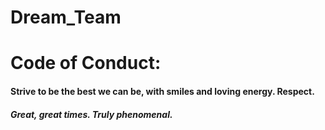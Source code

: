 # Dream_Team
###
# Code of Conduct: 

#### Strive to be the best we can be, with smiles and loving energy. Respect. 

##### Great, great times. Truly phenomenal.
